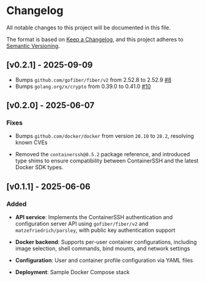 # Changelog

All notable changes to this project will be documented in this file.

The format is based on [Keep a Changelog](https://keepachangelog.com/en/1.1.0/),
and this project adheres to [Semantic Versioning](https://semver.org/spec/v2.0.0.html).

## [v0.2.1] - 2025-09-09

- Bumps `github.com/gofiber/fiber/v2` from 2.52.8 to 2.52.9 [#8](https://github.com/matzefriedrich/containerssh-authserver/pull/8)
- Bumps `golang.org/x/crypto` from 0.39.0 to 0.41.0 [#10](https://github.com/matzefriedrich/containerssh-authserver/pull/10)


## [v0.2.0] - 2025-06-07

### Fixes

- Bumps `github.com/docker/docker` from version `20.10` to `28.2`, resolving known CVEs

- Removed the `containerssh@0.5.2` package reference, and introduced type shims to ensure compatibility between ContainerSSH and the latest Docker SDK types.


## [v0.1.1] - 2025-06-06

### Added

- **API service**: Implements the ContainerSSH authentication and configuration server API using `gofiber/fiber/v2` and `matzefriedrich/parsley`, with public key authentication support

- **Docker backend**: Supports per-user container configurations, including image selection, shell commands, bind mounts, and network settings

- **Configuration**: User and container profile configuration via YAML files

- **Deployment**: Sample Docker Compose stack
